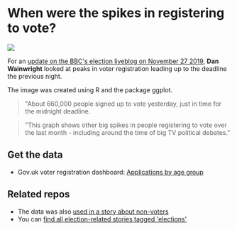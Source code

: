 # When were the spikes in registering to vote?

![](https://ichef.bbci.co.uk/live-experience/cps/624/cpsprodpb/vivo/live/images/2019/11/27/17e0eec7-0430-4958-b384-b853258f4075.png)

For an [update on the BBC's election liveblog on November 27 2019](https://www.bbc.co.uk/news/live/election-2019-50569827?ns_linkname=5dde4135967804067c03ce5b%26When%20were%20the%20spikes%20in%20registering%20to%20vote%3F%262019-11-27T09:34:23.032Z&ns_fee=0&pinned_post_locator=urn:asset:fbc50ea8-ef06-4a1d-9b5b-64925d145638&pinned_post_asset_id=5dde4135967804067c03ce5b), **Dan Wainwright** looked at peaks in voter registration leading up to the deadline the previous night. 

The image was created using R and the package ggplot. 

> "About 660,000 people signed up to vote yesterday, just in time for the midnight deadline.

> "This graph shows other big spikes in people registering to vote over the last month - including around the time of big TV political debates."

## Get the data

* Gov.uk voter registration dashboard: [Applications by age group](https://www.gov.uk/performance/register-to-vote/registrations-by-age-group)

## Related repos

* The data was also [used in a story about non-voters](https://github.com/BBC-Data-Unit/non-voters-election19)
* You can [find all election-related stories tagged 'elections'](https://github.com/search?q=topic%3Aelections+org%3ABBC-Data-Unit&type=Repositories)
